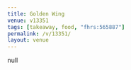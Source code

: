 ```yaml
---
title: Golden Wing
venue: v13351
tags: [takeaway, food, "fhrs:565887"]
permalink: /v/13351/
layout: venue
---
```

null
